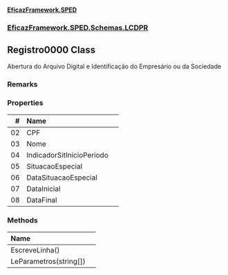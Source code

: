 #### [EficazFramework.SPED](EficazFrameworkSPED.md 'EficazFramework SPED')
### [EficazFramework.SPED.Schemas.LCDPR](EficazFramework.SPED.Schemas.LCDPR.md 'EficazFramework.SPED.Schemas.LCDPR')

## Registro0000 Class

Abertura do Arquivo Digital e Identificação do Empresário ou da Sociedade

### Remarks
### Properties

| # | Name | |
| ---: | :--- | :--- |
| 02 | CPF |  |
| 03 | Nome |  |
| 04 | IndicadorSitInicioPeriodo |  |
| 05 | SituacaoEspecial |  |
| 06 | DataSituacaoEspecial |  |
| 07 | DataInicial |  |
| 08 | DataFinal |  |
### Methods

| Name | |
| :--- | :--- |
| EscreveLinha() |  |
| LeParametros(string[]) |  |
